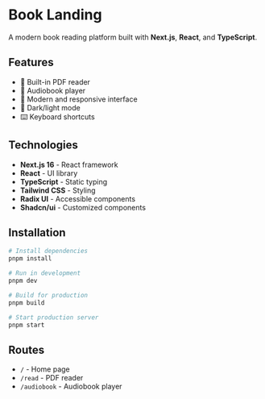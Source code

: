 # Book Landing

A modern book reading platform built with **Next.js**, **React**, and **TypeScript**.

## Features

- 📖 Built-in PDF reader
- 🎵 Audiobook player
- 🎨 Modern and responsive interface
- 🌙 Dark/light mode
- ⌨️ Keyboard shortcuts

## Technologies

- **Next.js 16** - React framework
- **React** - UI library
- **TypeScript** - Static typing
- **Tailwind CSS** - Styling
- **Radix UI** - Accessible components
- **Shadcn/ui** - Customized components

## Installation

```bash
# Install dependencies
pnpm install

# Run in development
pnpm dev

# Build for production
pnpm build

# Start production server
pnpm start
```

## Routes

- `/` - Home page
- `/read` - PDF reader
- `/audiobook` - Audiobook player
